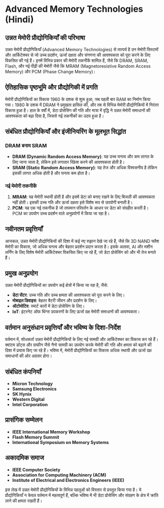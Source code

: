 # Advanced Memory Technologies (Hindi)

## उन्नत मेमोरी प्रौद्योगिकियाँ की परिभाषा

उन्नत मेमोरी प्रौद्योगिकियाँ (Advanced Memory Technologies) से तात्पर्य है उन मेमोरी सिस्टमों और आर्किटेक्चर से जो उच्च प्रदर्शन, ऊर्जा दक्षता और संगणना की आवश्यकता को पूरा करने के लिए विकसित की गई हैं। इनमें विभिन्न प्रकार की मेमोरी तकनीकें शामिल हैं, जैसे कि DRAM, SRAM, Flash, और नई पीढ़ी की मेमोरी जैसे कि MRAM (Magnetoresistive Random Access Memory) और PCM (Phase Change Memory)।

## ऐतिहासिक पृष्ठभूमि और प्रौद्योगिकी में प्रगति

मेमोरी प्रौद्योगिकियों का विकास 1960 के दशक से शुरू हुआ, जब पहली बार RAM का निर्माण किया गया। 1980 के दशक में DRAM ने प्रमुखता हासिल की, और तब से विभिन्न मेमोरी प्रौद्योगिकियों में निरंतर विकास हुआ है। हाल के वर्षों में, डेटा प्रोसेसिंग की गति और मात्रा में वृद्धि ने उन्नत मेमोरी समाधानों की आवश्यकता को बढ़ा दिया है, जिससे नई तकनीकों का उदय हुआ है।

## संबंधित प्रौद्योगिकियाँ और इंजीनियरिंग के मूलभूत सिद्धांत

### DRAM बनाम SRAM

- **DRAM (Dynamic Random Access Memory)**: यह उच्च घनत्व और कम लागत के लिए जाना जाता है, लेकिन इसे लगातार रिफ्रेश करने की आवश्यकता होती है।
- **SRAM (Static Random Access Memory)**: यह तेज और अधिक विश्वसनीय है लेकिन इसकी लागत अधिक होती है और घनत्व कम होता है।

### नई मेमोरी तकनीकें

1. **MRAM**: यह मेमोरी स्थायी होती है और इसमें डेटा को बनाए रखने के लिए बिजली की आवश्यकता नहीं होती। इसकी उच्च गति और ऊर्जा दक्षता इसे विशेष रूप से उपयोगी बनाती है।
2. **PCM**: यह एक नई तकनीक है जो तापमान परिवर्तन के आधार पर डेटा को संग्रहीत करती है। PCM का उपयोग उच्च प्रदर्शन वाले अनुप्रयोगों में किया जा रहा है।

## नवीनतम प्रवृत्तियाँ

आजकल, उन्नत मेमोरी प्रौद्योगिकियों की दिशा में कई नए रुझान देखे जा रहे हैं, जैसे कि 3D NAND फ्लैश मेमोरी का विकास, जो अधिक घनत्व और बेहतर प्रदर्शन प्रदान करता है। इसके अलावा, AI और मशीन लर्निंग के लिए विशेष मेमोरी आर्किटेक्चर विकसित किए जा रहे हैं, जो डेटा प्रोसेसिंग को और भी तेज बनाते हैं।

## प्रमुख अनुप्रयोग

उन्नत मेमोरी प्रौद्योगिकियों का उपयोग कई क्षेत्रों में किया जा रहा है, जैसे:

- **डेटा सेंटर**: उच्च गति और उच्च क्षमता की आवश्यकता को पूरा करने के लिए।
- **मोबाइल डिवाइस**: बेहतर बैटरी जीवन और प्रदर्शन के लिए।
- **ऑटोमोटिव**: स्मार्ट कारों में डेटा प्रोसेसिंग के लिए।
- **IoT**: इंटरनेट ऑफ थिंग्स उपकरणों के लिए ऊर्जा दक्ष मेमोरी समाधानों की आवश्यकता।

## वर्तमान अनुसंधान प्रवृत्तियाँ और भविष्य के दिशा-निर्देश

वर्तमान में, शोधकर्ता उन्नत मेमोरी प्रौद्योगिकियों के लिए नई सामग्री और आर्किटेक्चर का विकास कर रहे हैं। क्वांटम डॉट्स और ग्राफीन जैसे नैनो सामग्री का उपयोग करके मेमोरी की गति और क्षमता को बढ़ाने की दिशा में प्रयास किए जा रहे हैं। भविष्य में, मेमोरी प्रौद्योगिकियों का विकास अधिक स्थायी और ऊर्जा दक्ष समाधानों की ओर अग्रसर होगा।

## संबंधित कंपनियाँ

- **Micron Technology**
- **Samsung Electronics**
- **SK Hynix**
- **Western Digital**
- **Intel Corporation**

## प्रासंगिक सम्मेलन

- **IEEE International Memory Workshop**
- **Flash Memory Summit**
- **International Symposium on Memory Systems**

## अकादमिक समाज

- **IEEE Computer Society**
- **Association for Computing Machinery (ACM)**
- **Institute of Electrical and Electronics Engineers (IEEE)**

इस लेख में उन्नत मेमोरी प्रौद्योगिकियों के विभिन्न पहलुओं को विस्तार से प्रस्तुत किया गया है। ये प्रौद्योगिकियाँ न केवल वर्तमान में महत्वपूर्ण हैं, बल्कि भविष्य में भी डेटा प्रोसेसिंग और संग्रहण के क्षेत्र में क्रांति लाने की क्षमता रखती हैं।
